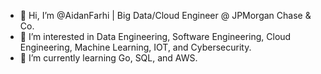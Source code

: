- 👋 Hi, I’m @AidanFarhi | Big Data/Cloud Engineer @ JPMorgan Chase & Co.
- 👀 I’m interested in Data Engineering, Software Engineering, Cloud Engineering, Machine Learning, IOT, and Cybersecurity.
- 🌱 I’m currently learning Go, SQL, and AWS.

<!---
AidanFarhi/AidanFarhi is a ✨ special ✨ repository because its `README.md` (this file) appears on your GitHub profile.
You can click the Preview link to take a look at your changes.
--->
